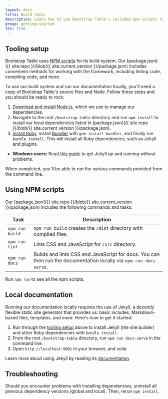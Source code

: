 ```yaml
---
layout: docs
title: Build tools
description: Learn how to use Bootstrap Table's included npm scripts to build our documentation, compile source code, and more.
group: getting-started
toc: true
---
```


## Tooling setup

Bootstrap Table uses [NPM scripts](https://docs.npmjs.com/misc/scripts) for its build system. Our [package.json]({{ site.repo }}/blob/{{ site.current_version }}/package.json) includes convenient methods for working with the framework, including linting code, compiling code, and more.

To use our build system and run our documentation locally, you'll need a copy of Bootstrap Table's source files and Node. Follow these steps and you should be ready to rock:

1. [Download and install Node.js](https://nodejs.org/en/download/), which we use to manage our dependencies.
2. Navigate to the root `/bootstrap-table` directory and run `npm install` to install our local dependencies listed in [package.json]({{ site.repo }}/blob/{{ site.current_version }}/package.json).
3. [Install Ruby][install-ruby], install [Bundler][gembundler] with `gem install bundler`, and finally run `bundle install`. This will install all Ruby dependencies, such as Jekyll and plugins.
  - **Windows users:** Read [this guide](https://jekyllrb.com/docs/windows/) to get Jekyll up and running without problems.

When completed, you'll be able to run the various commands provided from the command line.

[install-ruby]: https://www.ruby-lang.org/en/documentation/installation/
[gembundler]: https://bundler.io/

## Using NPM scripts

Our [package.json]({{ site.repo }}/blob/{{ site.current_version }}/package.json) includes the following commands and tasks:

| Task | Description |
| --- | --- |
| `npm run build` | `npm run build` creates the `/dist` directory with compiled files. |
| `npm run lint` | Lints CSS and JavaScript for `/src` directory. |
| `npm run docs` | Builds and lints CSS and JavaScript for docs. You can then run the documentation locally via `npm run docs-serve`. |

Run `npm run` to see all the npm scripts.

## Local documentation

Running our documentation locally requires the use of Jekyll, a decently flexible static site generator that provides us: basic includes, Markdown-based files, templates, and more. Here's how to get it started:

1. Run through the [tooling setup](#tooling-setup) above to install Jekyll (the site builder) and other Ruby dependencies with `bundle install`.
2. From the root `/bootstrap-table` directory, run `npm run docs-serve` in the command line.
3. Open `http://localhost:9001` in your browser, and voilà.

Learn more about using Jekyll by reading its [documentation](https://jekyllrb.com/docs/).

## Troubleshooting

Should you encounter problems with installing dependencies, uninstall all previous dependency versions (global and local). Then, rerun `npm install`.
